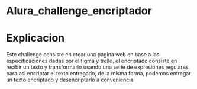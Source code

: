 # Alura_challenge_encriptador




# Explicacion

Este challenge consiste en crear una pagina web en base a las especificaciones dadas por el figma y trello,
el encriptado consiste en recibir un texto y transformarlo usando una serie de expresiones regulares, para asi encriptar el texto entregado, de la misma forma, podemos entregar un texto encriptado y desencriptarlo a conveniencia